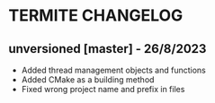 # TERMITE CHANGELOG

## unversioned [master] - 26/8/2023
- Added thread management objects and functions
- Added CMake as a building method
- Fixed wrong project name and prefix in files 